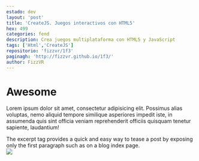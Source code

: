 ```yaml
---
estado: dev
layout: 'post'
title: 'CreateJS. Juegos interactivos con HTML5'
hex: 499
categories: fend
description: Crea juegos multiplataforma con HTML5 y JavaScript
tags: ['Html','CreateJS']
repositorio: 'fizzvr/1f3'
paginagh: 'http://fizzvr.github.io/1f3/'
author: FizzVR
---
```

# Awesome

Lorem ipsum dolor sit amet, consectetur adipisicing elit. Possimus alias voluptas, nemo aliquid tempore similique asperiores impedit iste, in assumenda quis sint officia veniam reprehenderit officiis quisquam tenetur sapiente, laudantium!

The excerpt tag provides a quick and easy way to tease a post by exposing only the first paragraph such as on a blog index page.
<img style="max-width: 100%; height: auto; display: block;" src="{{site.baseurl}}/ivr/proyectos/gallery-img-{{ page.hex }}-full.jpg">
<script src="https://gist.github.com/fizzvr/0db78b0c4befb7d92ed9.js"></script>